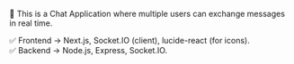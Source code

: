 🚀 This is a Chat Application where multiple users can exchange messages in real time.

✅ Frontend -> Next.js, Socket.IO (client), lucide-react (for icons).  
✅ Backend -> Node.js, Express, Socket.IO.

